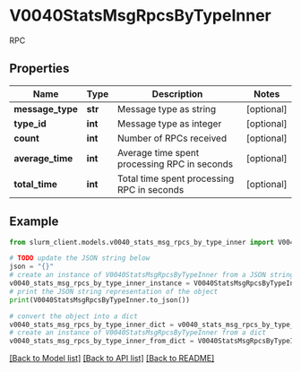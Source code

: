 # V0040StatsMsgRpcsByTypeInner

RPC

## Properties

Name | Type | Description | Notes
------------ | ------------- | ------------- | -------------
**message_type** | **str** | Message type as string | [optional] 
**type_id** | **int** | Message type as integer | [optional] 
**count** | **int** | Number of RPCs received | [optional] 
**average_time** | **int** | Average time spent processing RPC in seconds | [optional] 
**total_time** | **int** | Total time spent processing RPC in seconds | [optional] 

## Example

```python
from slurm_client.models.v0040_stats_msg_rpcs_by_type_inner import V0040StatsMsgRpcsByTypeInner

# TODO update the JSON string below
json = "{}"
# create an instance of V0040StatsMsgRpcsByTypeInner from a JSON string
v0040_stats_msg_rpcs_by_type_inner_instance = V0040StatsMsgRpcsByTypeInner.from_json(json)
# print the JSON string representation of the object
print(V0040StatsMsgRpcsByTypeInner.to_json())

# convert the object into a dict
v0040_stats_msg_rpcs_by_type_inner_dict = v0040_stats_msg_rpcs_by_type_inner_instance.to_dict()
# create an instance of V0040StatsMsgRpcsByTypeInner from a dict
v0040_stats_msg_rpcs_by_type_inner_from_dict = V0040StatsMsgRpcsByTypeInner.from_dict(v0040_stats_msg_rpcs_by_type_inner_dict)
```
[[Back to Model list]](../README.md#documentation-for-models) [[Back to API list]](../README.md#documentation-for-api-endpoints) [[Back to README]](../README.md)


